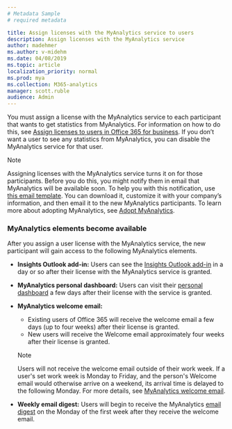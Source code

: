 ```yaml
---
# Metadata Sample
# required metadata

title: Assign licenses with the MyAnalytics service to users
description: Assign licenses with the MyAnalytics service
author: madehmer
ms.author: v-midehm
ms.date: 04/08/2019
ms.topic: article
localization_priority: normal 
ms.prod: mya
ms.collection: M365-analytics
manager: scott.ruble
audience: Admin
---
```


You must assign a license with the MyAnalytics service to each participant that wants to get statistics from MyAnalytics. For information on how to do this, see [Assign licenses to users in Office 365 for business](https://support.office.com/en-us/article/assign-licenses-to-users-in-office-365-for-business-997596b5-4173-4627-b915-36abac6786dc). If you don’t want a user to see any statistics from MyAnalytics, you can disable the MyAnalytics service for that user.

> [!Note]
> Assigning licenses with the MyAnalytics service turns it on for those participants. Before you do this, you might notify them in email that MyAnalytics will be available soon. To help you with this notification, use [this email template](MyAnalytics-announcement-template.docx). You can download it, customize it with your company’s information, and then email it to the new MyAnalytics participants. To learn more about adopting MyAnalytics, see [Adopt MyAnalytics](../Use/MyA-Adoption/adopt-myanalytics.md).  

### MyAnalytics elements become available

<!-- Updated for Anu and Sourabh Feb 2019: -->

After you assign a user license with the MyAnalytics service, the new participant will gain access to the following MyAnalytics elements.  

<!--  
> [!Note]
> The following timeframes pertain to the March 2019 distribution of MyAnalytics features. 
-->

 * **Insights Outlook add-in:** Users can see the [Insights Outlook add-in](../Use/add-in.md) in a day or so after their license with the MyAnalytics service is granted.

 * **MyAnalytics personal dashboard:** Users can visit their [personal dashboard](../Use/dashboard-2.md) a few days after their license with the service is granted.

 * **MyAnalytics welcome email:**
  
      * Existing users of Office 365 will receive the welcome email a few days (up to four weeks) after their license is granted.
      * New users will receive the Welcome email approximately four weeks after their license is granted.

    > [!Note]
    > Users will not receive the welcome email outside of their work week. If a user's set work week is Monday to Friday, and the person's Welcome email would otherwise arrive on a weekend, its arrival time is delayed to the following Monday. For more details, see [MyAnalytics welcome email](../Use/MyA-Welcome-email.md).

 * **Weekly email digest:** Users will begin to receive the MyAnalytics [email digest](../Use/email-digest-2.md) on the Monday of the first week after they receive the welcome email.
